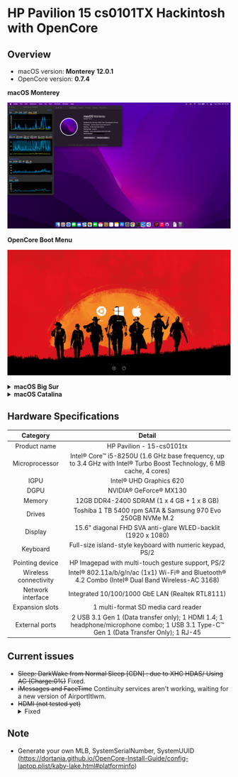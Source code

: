 # HP Pavilion 15 cs0101TX Hackintosh with OpenCore

## Overview
- macOS version: **Monterey** **12.0.1**
- OpenCore version: **0.7.4**

 <summary><strong>macOS Monterey</strong></summary>

![screenshot](images/Monterey-2021-11-02.png)

<summary><strong>OpenCore Boot Menu</strong></summary>

![screenshot](images/OpenCore068-background.png)

<details>
 <summary><strong>macOS Big Sur</strong></summary>

![screenshot](images/Big-Sur-2020-11-26.png)

</details>

<details>
 <summary><strong>macOS Catalina</strong></summary>

![screenshot](images/Catalina-2020-11-15.png)

 </details>

## Hardware Specifications

| Category | Detail |
|:----:|:----:|
| Product name | HP Pavilion - 15-cs0101tx |
| Microprocessor | Intel® Core™ i5-8250U (1.6 GHz base frequency, up to 3.4 GHz with Intel® Turbo Boost Technology, 6 MB cache, 4 cores)|
| IGPU | Intel® UHD Graphics 620 |
| DGPU | NVIDIA® GeForce® MX130 |
| Memory | 12GB DDR4-2400 SDRAM (1 x 4 GB + 1 x 8 GB) |
| Drives | Toshiba 1 TB 5400 rpm SATA & Samsung 970 Evo 250GB NVMe M.2 |
| Display | 15.6" diagonal FHD SVA anti-glare WLED-backlit (1920 x 1080) |
| Keyboard | Full-size island-style keyboard with numeric keypad, PS/2 |
| Pointing device | HP Imagepad with multi-touch gesture support, PS/2 |
| Wireless connectivity | Intel® 802.11a/b/g/n/ac (1x1) Wi-Fi® and Bluetooth® 4.2 Combo (Intel® Dual Band Wireless-AC 3168) |
| Network interface | Integrated 10/100/1000 GbE LAN (Realtek RTL8111) |
| Expansion slots | 1 multi-format SD media card reader |
| External ports | 2 USB 3.1 Gen 1 (Data transfer only); 1 HDMI 1.4; 1 headphone/microphone combo; 1 USB 3.1 Type-C™ Gen 1 (Data Transfer Only); 1 RJ-45 |

## Current issues

- ~~Sleep: DarkWake from Normal Sleep [CDN] : due to XHC HDAS/ Using AC (Charge:0%)~~ Fixed.
- ~~iMessages and FaceTime~~ Continuity services aren't working, waiting for a new version of AirportItlwm.
- ~~HDMI (not tested yet)~~ <details><summary>Fixed</summary>![screenshot](images/HDMI-working.jpg)</details>

## Note

- Generate your own MLB, SystemSerialNumber, SystemUUID (<https://dortania.github.io/OpenCore-Install-Guide/config-laptop.plist/kaby-lake.html#platforminfo>)
